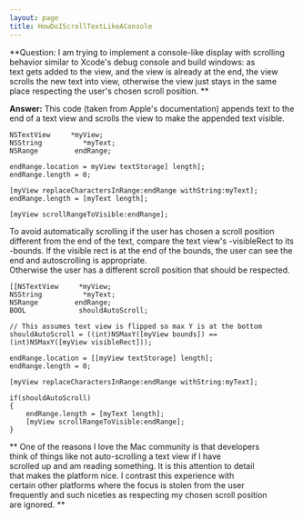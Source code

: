 ```yaml
---
layout: page
title: HowDoIScrollTextLikeAConsole
---
```


**Question: I am trying to implement a console-like display with scrolling  
behavior similar to Xcode's debug console and build windows: as  
text gets added to the view, and the view is already at the end, the view  
scrolls the new text into view, otherwise the view just stays in the same  
place respecting the user's chosen scroll position.
**


**Answer:**
This code (taken from Apple's documentation) appends text to the end of a text view and scrolls the view to make the appended text visible.

    
    NSTextView     *myView;
    NSString          *myText;
    NSRange         endRange;

    endRange.location = myView textStorage] length];
    endRange.length = 0;

    [myView replaceCharactersInRange:endRange withString:myText];
    endRange.length = [myText length];

    [myView scrollRangeToVisible:endRange];



To avoid automatically scrolling if the user has chosen a scroll position different from the end of the text, compare the text view's -visibleRect to its -bounds.  If the visible rect is at the end of the bounds, the user can see the end and autoscrolling is appropriate.  
Otherwise the user has a different scroll position that should be respected.

    
    [[NSTextView     *myView;
    NSString          *myText;
    NSRange         endRange;
    BOOL             shouldAutoScroll;

    // This assumes text view is flipped so max Y is at the bottom
    shouldAutoScroll = ((int)NSMaxY([myView bounds]) == (int)NSMaxY([myView visibleRect]));

    endRange.location = [[myView textStorage] length];
    endRange.length = 0;

    [myView replaceCharactersInRange:endRange withString:myText];

    if(shouldAutoScroll)
    {
        endRange.length = [myText length];
        [myView scrollRangeToVisible:endRange];
    }


**
One of the reasons I love the Mac community is that developers  
think of things like not auto-scrolling a text view if I have  
scrolled up and am reading something.  It is this attention to detail  
that makes the platform nice.  I contrast this experience with  
certain other platforms where the focus is stolen from the user  
frequently and such niceties as respecting my chosen scroll position  
are ignored.
**

